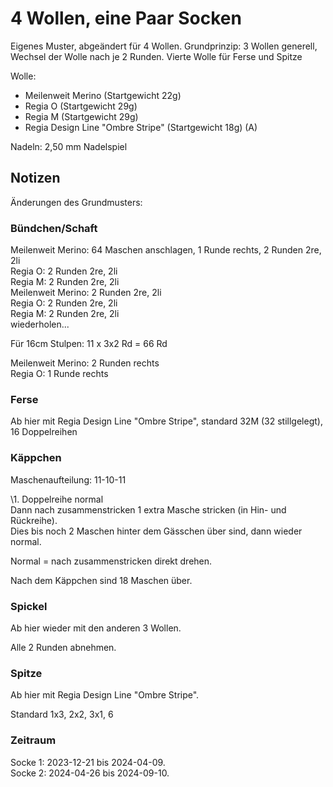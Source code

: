 # 4 Wollen, eine Paar Socken

Eigenes Muster, abgeändert für 4 Wollen. Grundprinzip: 3 Wollen generell, Wechsel der Wolle nach je 2 Runden. Vierte Wolle für Ferse und Spitze

Wolle:
* Meilenweit Merino (Startgewicht 22g)
* Regia O (Startgewicht 29g)
* Regia M (Startgewicht 29g)
* Regia Design Line "Ombre Stripe" (Startgewicht 18g) (A)

Nadeln: 2,50 mm Nadelspiel

## Notizen

Änderungen des Grundmusters:

### Bündchen/Schaft

Meilenweit Merino: 64 Maschen anschlagen, 1 Runde rechts, 2 Runden 2re, 2li  
Regia O: 2 Runden 2re, 2li  
Regia M: 2 Runden 2re, 2li  
Meilenweit Merino: 2 Runden 2re, 2li  
Regia O: 2 Runden 2re, 2li  
Regia M: 2 Runden 2re, 2li  
wiederholen...

Für 16cm Stulpen: 11 x 3x2 Rd = 66 Rd

Meilenweit Merino: 2 Runden rechts  
Regia O: 1 Runde rechts

### Ferse

Ab hier mit Regia Design Line "Ombre Stripe", standard 32M (32 stillgelegt), 16 Doppelreihen

### Käppchen

Maschenaufteilung: 11-10-11

\1. Doppelreihe normal  
Dann nach zusammenstricken 1 extra Masche stricken (in Hin- und Rückreihe).  
Dies bis noch 2 Maschen hinter dem Gässchen über sind, dann wieder normal.

Normal = nach zusammenstricken direkt drehen.

Nach dem Käppchen sind 18 Maschen über.

### Spickel

Ab hier wieder mit den anderen 3 Wollen.

Alle 2 Runden abnehmen.

### Spitze

Ab hier mit Regia Design Line "Ombre Stripe".

Standard 1x3, 2x2, 3x1, 6

### Zeitraum
Socke 1: 2023-12-21 bis 2024-04-09.  
Socke 2: 2024-04-26 bis 2024-09-10.

